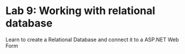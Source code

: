 # Lab 9: Working with relational database

Learn to create a Relational Database and connect it to a ASP.NET Web Form
